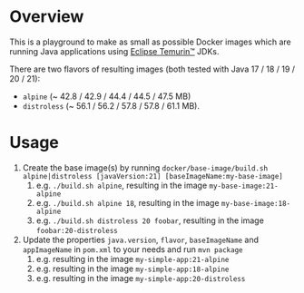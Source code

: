 # Overview
This is a playground to make as small as possible Docker images which are running Java applications using [Eclipse Temurin™](https://adoptium.net/temurin/releases/) JDKs.

There are two flavors of resulting images (both tested with Java 17 / 18 / 19 / 20 / 21):
* `alpine` (~ 42.8 / 42.9 / 44.4 / 44.5 / 47.5 MB)
* `distroless` (~ 56.1 / 56.2 / 57.8 / 57.8 / 61.1 MB).

# Usage

1. Create the base image(s) by running `docker/base-image/build.sh alpine|distroless [javaVersion:21] [baseImageName:my-base-image]`
   1. e.g. `./build.sh alpine`, resulting in the image `my-base-image:21-alpine`
   2. e.g. `./build.sh alpine 18`, resulting in the image `my-base-image:18-alpine`
   3. e.g. `./build.sh distroless 20 foobar`, resulting in the image `foobar:20-distroless`
2. Update the properties `java.version`, `flavor`, `baseImageName` and `appImageName` in `pom.xml` to your needs and run `mvn package`
   1. e.g. resulting in the image `my-simple-app:21-alpine` 
   2. e.g. resulting in the image `my-simple-app:18-alpine` 
   3. e.g. resulting in the image `my-simple-app:20-distroless`
